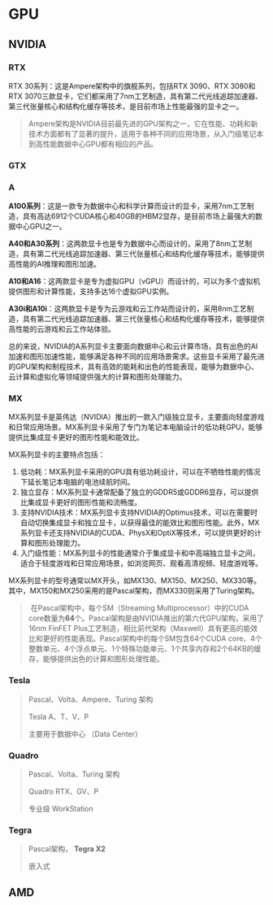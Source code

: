 # GPU

## NVIDIA



### RTX





RTX 30系列：这是Ampere架构中的旗舰系列，包括RTX 3090、RTX 3080和RTX 3070三款显卡，它们都采用了7nm工艺制造，具有第二代光线追踪加速器、第三代张量核心和结构化缓存等技术，是目前市场上性能最强的显卡之一。



> ​		Ampere架构是NVIDIA目前最先进的GPU架构之一，它在性能、功耗和新技术方面都有了显著的提升，适用于各种不同的应用场景，从入门级笔记本到高性能数据中心GPU都有相应的产品。

### GTX





### A

**A100系列**：这是一款专为数据中心和科学计算而设计的显卡，采用7nm工艺制造，具有高达6912个CUDA核心和40GB的HBM2显存，是目前市场上最强大的数据中心GPU之一。

**A40和A30系列**：这两款显卡也是专为数据中心而设计的，采用了8nm工艺制造，具有第二代光线追踪加速器、第三代张量核心和结构化缓存等技术，能够提供高性能的AI推理和图形加速。

**A10和A16**：这两款显卡是专为虚拟GPU（vGPU）而设计的，可以为多个虚拟机提供图形和计算性能，支持多达16个虚拟GPU实例。

**A30i和A10i**：这两款显卡是专为云游戏和云工作站而设计的，采用8nm工艺制造，具有第二代光线追踪加速器、第三代张量核心和结构化缓存等技术，能够提供高性能的云游戏和云工作站体验。

​		总的来说，NVIDIA的A系列显卡主要面向数据中心和云计算市场，具有出色的AI加速和图形加速性能，能够满足各种不同的应用场景需求。这些显卡采用了最先进的GPU架构和制程技术，具有高效的能耗和出色的性能表现，能够为数据中心、云计算和虚拟化等领域提供强大的计算和图形处理能力。



### MX

​		MX系列显卡是英伟达（NVIDIA）推出的一款入门级独立显卡，主要面向轻度游戏和日常应用场景。MX系列显卡采用了专门为笔记本电脑设计的低功耗GPU，能够提供比集成显卡更好的图形性能和能效比。

MX系列显卡的主要特点包括：

1. 低功耗：MX系列显卡采用的GPU具有低功耗设计，可以在不牺牲性能的情况下延长笔记本电脑的电池续航时间。
2. 独立显存：MX系列显卡通常配备了独立的GDDR5或GDDR6显存，可以提供比集成显卡更好的图形性能和流畅度。
3. 支持NVIDIA技术：MX系列显卡支持NVIDIA的Optimus技术，可以在需要时自动切换集成显卡和独立显卡，以获得最佳的能效比和图形性能。此外，MX系列显卡还支持NVIDIA的CUDA、PhysX和OptiX等技术，可以提供更好的计算和图形处理能力。
4. 入门级性能：MX系列显卡的性能通常介于集成显卡和中高端独立显卡之间，适合于轻度游戏和日常应用场景，如浏览网页、观看高清视频、轻度游戏等。

​		MX系列显卡的型号通常以MX开头，如MX130、MX150、MX250、MX330等。其中，MX150和MX250采用的是Pascal架构，而MX330则采用了Turing架构。



> ​		在Pascal架构中，每个SM（Streaming Multiprocessor）中的CUDA core数量为**64**个。Pascal架构是由NVIDIA推出的第六代GPU架构，采用了16nm FinFET Plus工艺制造，相比前代架构（Maxwell）具有更高的能效比和更好的性能表现。Pascal架构中的每个SM包含64个CUDA core、4个整数单元、4个浮点单元、1个特殊功能单元、1个共享内存和2个64KB的缓存，能够提供出色的计算和图形处理性能。



### Tesla

> Pascal、Volta、Ampere、Turing 架构
>
> Tesla A、T、V、P
>
> 主要用于数据中心 （Data Center）



### Quadro

> Pascal、Volta、Turing 架构
>
> Quadro RTX、GV、P
>
> 专业级 WorkStation





### Tegra

> Pascal架构， **Tegra X2**
>
> 嵌入式



## AMD

